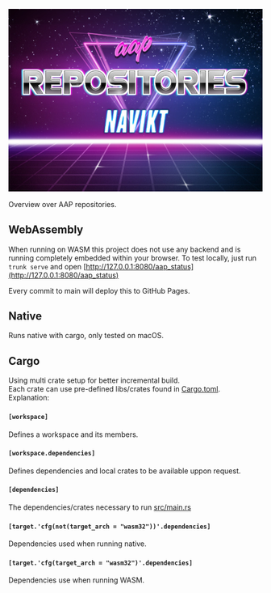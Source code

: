 ![logo](logo.jpg)

Overview over AAP repositories.

## WebAssembly
When running on WASM this project does not use any backend and is running completely embedded within your browser.
To test locally, just run `trunk serve` and open [http://127.0.0.1:8080/aap_status](http://127.0.0.1:8080/aap_status)

Every commit to main will deploy this to GitHub Pages.

## Native
Runs native with cargo, only tested on macOS.

## Cargo
Using multi crate setup for better incremental build. </br>
Each crate can use pre-defined libs/crates found in [Cargo.toml](Cargo.toml). </br>
Explanation:

#### `[workspace]` 
Defines a workspace and its members.

#### `[workspace.dependencies]`
Defines dependencies and local crates to be available uppon request.

#### `[dependencies]` 
The dependencies/crates necessary to run [src/main.rs](src/lib)

#### `[target.'cfg(not(target_arch = "wasm32"))'.dependencies]`
Dependencies used when running native.

#### `[target.'cfg(target_arch = "wasm32")'.dependencies]`
Dependencies use when running WASM.
